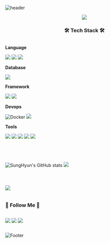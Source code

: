 ![header](https://capsule-render.vercel.app/api?type=waving&color=d8a7f5&height=150&animation=fadeIn&fontAlignY=35&fontSize=30&fontColor=1f1a8e)
<div align="center">
 <img src="https://capsule-render.vercel.app/api?type=venom&animation=twinkling&color=02343F&fontColor=F0EDCC&height=150&section=header&text=Hi~👋%20I'm%20Back-end%20Developer%20Sung-Hyun%20Moon&fontSize=35">
<h3>🛠 Tech Stack 🛠</h3>
<div style="display:flex; flex-direction:column; align-items:flex-start;">

  <!-- Language -->
  
  <p><strong>Language</strong></p>
  <div>
    <img src="https://img.shields.io/badge/Java-FFC27C?style=for-the-badge&logo=openjdk&logoColor=white"> 
    <img src="https://img.shields.io/badge/Python-A8C0E6?style=for-the-badge&logo=Python&logoColor=white">
    <img src="https://img.shields.io/badge/c-%2300599C.svg?style=for-the-badge&logo=c&logoColor=white">
   <!-- <img src="https://img.shields.io/badge/Spring_Boot-F7A69E가?style=for-the-badge&logo=html5&logoColor=white">
    <img src="https://img.shields.io/badge/Django-82B9DD?style=for-the-badge&logo=css3&logoColor=white"> -->
  </div>
  <!-- Database -->
  <p><strong>Database</strong></p>
  <div>
    <img src="https://img.shields.io/badge/mysql-A4C3D0?style=for-the-badge&logo=mysql&logoColor=white"> 
  </div>

  <!-- Framework -->
  <p><strong>Framework</strong></p>
  <div>
    <img src="https://img.shields.io/badge/django-4F7263?style=for-the-badge&logo=django&logoColor=white">
    <img src="https://img.shields.io/badge/Spring Boot-B0D6A2?style=for-the-badge&logo=spring boot&logoColor=white">
<!--     <img src="https://img.shields.io/badge/react-A3E8FF?style=for-the-badge&logo=react&logoColor=black">  -->
  </div>

  <p><strong>Devops</strong></p>
  <div>
    <img alt="Docker" src ="https://img.shields.io/badge/Docker-9FC9EE.svg?&style=for-the-badge&logo=Docker&logoColor=white"/>
    <img src="https://img.shields.io/badge/Amazon AWS-232F3E?style=for-the-badge&logo=amazon aws&logoColor=white"> 
  </div>
  <!-- Others -->
  <p><strong>Tools</strong></p>
  <div>
    <img src ="https://img.shields.io/badge/Slack-815E7F.svg?&style=for-the-badge&logo=Slack&logoColor=white">
    <img src ="https://img.shields.io/badge/Notion-666666.svg?&style=for-the-badge&logo=Notion&logoColor=white">
<!--     <img src ="https://img.shields.io/badge/Figma-F24E1E.svg?&style=for-the-badge&logo=Figma&logoColor=white"> -->
    <img src ="https://img.shields.io/badge/PostMan-FFAB85.svg?&style=for-the-badge&logo=Postman&logoColor=white">
    <img src ="https://img.shields.io/badge/rabbitmq-%23FF6600.svg?&style=for-the-badge&logo=rabbitmq&logoColor=white">
    <img src="https://img.shields.io/badge/IntelliJIDEA-000000.svg?style=for-the-badge&logo=intellij-idea&logoColor=white">
  </div>

---
<p align="center">

  ![SungHyun's GitHub stats](https://github-readme-stats.vercel.app/api?username=sunghyun0610&theme=dark&show_icons=true)
  <a href="https://github.com/sunghyun0610">
    <img src="https://github-readme-stats.vercel.app/api/top-langs/?username=sunghyun0610&theme=dark&title_color=dd9187&text_color=c099a3&icon_color=dd9187&layout=compact&exclude_repo=OPNE-CV,Python,Project,AWS_Serverless,Google_Image_Crawling,MFC-WINDOW-PROGRAMMING" />
  </a>
</p>

<a href="https://hits.seeyoufarm.com"><img src="https://hits.seeyoufarm.com/api/count/incr/badge.svg?url=https%3A%2F%2Fgithub.com%2Fsunghyun0610&count_bg=%23D8CAC1&title_bg=%2396777D&icon=&icon_color=%23E7E7E7&title=GitHub&edge_flat=false"/></a>

<h3 align="center"> 🐣 Follow Me 🐣 </h3>
<p align="center">
  <a href="https://moon99610.tistory.com"><img src="https://img.shields.io/badge/Tistory-FF6600?style=for-the-badge&logo=tistory&logoColor=white"/></a>
  <a href="sunghyunmoon9@gmail.com"><img src="https://img.shields.io/badge/Gmail-D14836?style=for-the-badge&logo=gmail&logoColor=white"/></a>
  <a href="https://www.notion.so/Hi-I-m-690230fe8a2c4278a00e1b53460f34d5"><img src="https://img.shields.io/badge/Notion-000000?style=for-the-badge&logo=notion&logoColor=white"/></a>
</p>

![Footer](https://capsule-render.vercel.app/api?type=waving&color=d8a7f5&height=100&section=footer)
  <br>
</div>
